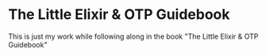 # The Little Elixir & OTP Guidebook

This is just my work while following along in the book "The Little Elixir & OTP Guidebook"

